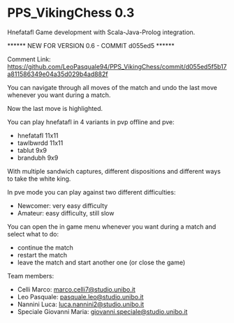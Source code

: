 # PPS_VikingChess 0.3
Hnefatafl Game development with Scala-Java-Prolog integration.

****** NEW FOR VERSION 0.6 - COMMIT d055ed5 ******

Comment Link:
https://github.com/LeoPasquale94/PPS_VikingChess/commit/d055ed5f5b17a811586349e04a35d029b4ad882f

You can navigate through all moves of the match and undo the last move whenever you want during a match.

Now the last move is highlighted.

You can play hnefatafl in 4 variants in pvp offline and pve:

- hnefatafl 11x11
- tawlbwrdd 11x11
- tablut 9x9
- brandubh 9x9

With multiple sandwich captures, different dispositions and different ways to take the white king.

In pve mode you can play against two different difficulties:

- Newcomer: very easy difficulty
- Amateur: easy difficulty, still slow

You can open the in game menu whenever you want during a match and select what to do:

- continue the match
- restart the match
- leave the match and start another one (or close the game)

Team members:
- Celli Marco: marco.celli7@studio.unibo.it
- Leo Pasquale: pasquale.leo@studio.unibo.it
- Nannini Luca: luca.nannini2@studio.unibo.it
- Speciale Giovanni Maria: giovanni.speciale@studio.unibo.it